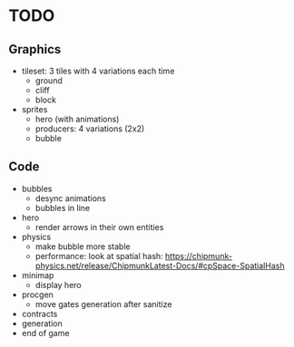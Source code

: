 # TODO

## Graphics

- tileset: 3 tiles with 4 variations each time
  - ground
  - cliff
  - block
- sprites
  - hero (with animations)
  - producers: 4 variations (2x2)
  - bubble

## Code

- bubbles
  - desync animations
  - bubbles in line
- hero
  - render arrows in their own entities
- physics
  - make bubble more stable
  - performance: look at spatial hash: https://chipmunk-physics.net/release/ChipmunkLatest-Docs/#cpSpace-SpatialHash
- minimap
  - display hero
- procgen
  - move gates generation after sanitize
- contracts
- generation
- end of game
